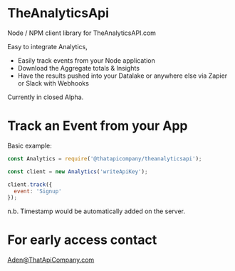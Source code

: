 # TheAnalyticsApi
Node / NPM client library for TheAnalyticsAPI.com

Easy to integrate Analytics, 

- Easily track events from your Node application
- Download the Aggregate totals & Insights
- Have the results pushed into your Datalake or anywhere else via Zapier or Slack with Webhooks

Currently in closed Alpha.

# Track an Event from your App

Basic example:
```javascript
const Analytics = require('@thatapicompany/theanalyticsapi');

const client = new Analytics('writeApiKey');

client.track({
  event: 'Signup'
});
```
n.b. Timestamp would be automatically added on the server.

# For early access contact

Aden@ThatApiCompany.com